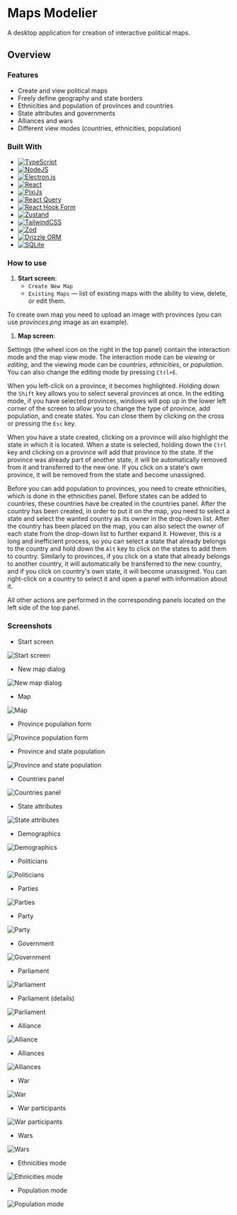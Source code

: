 # Maps Modelier

A desktop application for creation of interactive political maps.

## Overview

### Features

- Create and view political maps
- Freely define geography and state borders
- Ethnicities and population of provinces and countries
- State attributes and governments
- Alliances and wars
- Different view modes (countries, ethnicities, population)

### Built With

- [![TypeScript](https://img.shields.io/badge/typescript-%23007ACC.svg?style=for-the-badge&logo=typescript&logoColor=white)](https://www.typescriptlang.org/)
- [![NodeJS](https://img.shields.io/badge/node.js-6DA55F?style=for-the-badge&logo=node.js&logoColor=white)](https://nodejs.org/)
- [![Electron.js](https://img.shields.io/badge/Electron-%2320232a?style=for-the-badge&logo=Electron&logoColor=white)](https://www.electronjs.org/)
- [![React](https://img.shields.io/badge/react-%2320232a.svg?style=for-the-badge&logo=react&logoColor=%2361DAFB)](https://react.dev/)
- [![PixiJs](https://img.shields.io/badge/PixiJs-DB7093?style=for-the-badge&logo=pixijs&logoColor=white)](https://pixijs.com/)
- [![React Query](https://img.shields.io/badge/-React%20Query-FF4154?style=for-the-badge&logo=react%20query&logoColor=white)](https://tanstack.com/query/latest)
- [![React Hook Form](https://img.shields.io/badge/React%20Hook%20Form-%23EC5990.svg?style=for-the-badge&logo=reacthookform&logoColor=white)](https://react-hook-form.com/)
- [![Zustand](https://img.shields.io/badge/-Zustand-59666C?style=for-the-badge&logo=zustand&logoColor=white)](https://zustand.docs.pmnd.rs/getting-started/introduction)
- [![TailwindCSS](https://img.shields.io/badge/tailwindcss-%2338B2AC.svg?style=for-the-badge&logo=tailwind-css&logoColor=white)](https://tailwindcss.com/)
- [![Zod](https://img.shields.io/badge/zod-%233068b7.svg?style=for-the-badge&logo=zod&logoColor=white)](https://zod.dev/)
- [![Drizzle ORM](https://img.shields.io/badge/Drizzle-000000?style=for-the-badge&logo=Drizzle&logoColor=white)](https://orm.drizzle.team/)
- [![SQLite](https://img.shields.io/badge/sqlite-%2307405e.svg?style=for-the-badge&logo=sqlite&logoColor=white)](https://www.sqlite.org/index.html)

### How to use

1. **Start screen**:
   - `Create New Map`
   - `Existing Maps` — list of existing maps with the ability to view, delete, or edit them.
  
To create own map you need to upload an image with provinces (you can use *provinces.png* image as an example).

1. **Map screen**:

Settings (the wheel icon on the right in the top panel) contain the interaction mode and the map view mode. The interaction mode can be *viewing* or *editing*, and the viewing mode can be *countries*, *ethnicities*, or *population*. You can also change the editing mode by pressing `Ctrl+E`.

When you left-click on a province, it becomes highlighted. Holding down the `Shift` key allows you to select several provinces at once. In the editing mode, if you have selected provinces, windows will pop up in the lower left corner of the screen to allow you to change the type of province, add population, and create states. You can close them by clicking on the cross or pressing the `Esc` key.

When you have a state created, clicking on a province will also highlight the state in which it is located. When a state is selected, holding down the `Ctrl` key and clicking on a province will add that province to the state. If the province was already part of another state, it will be automatically removed from it and transferred to the new one. If you click on a state's own province, it will be removed from the state and become unassigned.

Before you can add population to provinces, you need to create ethnicities, which is done in the ethnicities panel.
Before states can be added to countries, these countries have be created in the countries panel. After the country has been created, in order to put it on the map, you need to select a state and select the wanted country as its owner in the drop-down list. After the country has been placed on the map, you can also select the owner of each state from the drop-down list to further expand it. However, this is a long and inefficient process, so you can select a state that already belongs to the country and hold down the `Alt` key to click on the states to add them to country. Similarly to provinces, if you click on a state that already belongs to another country, it will automatically be transferred to the new country, and if you click on country's own state, it will become unassigned.
You can right-click on a country to select it and open a panel with information about it.

All other actions are performed in the corresponding panels located on the left side of the top panel.

### Screenshots

- Start screen

![Start screen](screenshots/start_screen.png)

- New map dialog

![New map dialog](screenshots/new_map_dialog.png)

- Map

![Map](screenshots/filled_map.png)

- Province population form

![Province population form](screenshots/population.png)

- Province and state population

![Province and state population](screenshots/population2.png)

- Countries panel

![Countries panel](screenshots/countries_table.png)

- State attributes

![State attributes](screenshots/attributes.png)

- Demographics

![Demographics](screenshots/demographics.png)

- Politicians

![Politicians](screenshots/politicians.png)

- Parties

![Parties](screenshots/parties.png)

- Party

![Party](screenshots/party.png)

- Government

![Government](screenshots/government.png)

- Parliament

![Parliament](screenshots/parliament.png)

- Parliament (details)

![Parliament](screenshots/parliament_details.png)

- Alliance

![Alliance](screenshots/alliance.png)

- Alliances

![Alliances](screenshots/alliances.png)

- War

![War](screenshots/war.png)

- War participants

![War participants](screenshots/war_participants.png)

- Wars

![Wars](screenshots/wars.png)

- Ethnicities mode

![Ethnicities mode](screenshots/ethnicities_mode.png)

- Population mode

![Population mode](screenshots/population_mode.png)
